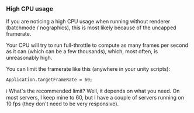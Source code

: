 ### High CPU usage

If you are noticing a high CPU usage when running without renderer (batchmode / nographics), this is most likely because of the uncapped framerate.

Your CPU will try to run full-throttle to compute as many frames per second as it can (which can be a few thousands), which, most often, is unreasonably high.

You can limit the framerate like this (anywhere in your unity scripts):

`Application.targetFrameRate = 60;`

ℹ️ What's the recommended limit? Well, it depends on what you need. On most servers, I keep mine to 60, but I have a couple of servers running on 10 fps (they don't need to be very responsive).